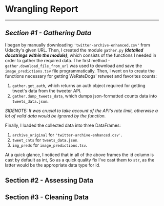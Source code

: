 # Wrangling Report
___
## *Section #1 - Gathering Data*
I began by manually downloading `'twitter-archive-enhanced.csv'` from Udacity's given URL.
Then, I created the module `gather.py` ***(detailed docstrings within the module)***, 
which consists of the functions I needed in order to gather the required data. 
The first method - `gather.download_file_from_url` was used to download and save
the `image_predictions.tsv` file programmatically. Then, I went on to create the functions necessary for
getting WeRateDogs' retweet and favorites counts:
1. `gather.get_auth`, which returns an auth object required for getting tweet's data from the tweeter API.
2. `gather.dump_tweets_data`, which dumps json-formatted counts data into `tweets_data.json`.

*SIDENOTE: It was crucial to take account of the API's rate limit, 
otherwise a lot of valid data would be ignored by the function.*

Finally, I loaded the collected data into three DataFrames:
1. `archive_original` for `'twitter-archive-enhanced.csv'`.
2. `tweet_cnts` for `tweets_data.json`.
3. `img_preds` for `image_predictions.tsv`.

At a quick glance, I noticed that in all of the above frames the id column is cast by default as int, So as a quick quality fix
I've cast them to `str`, as the latter would be the appropriate data type for id.
## Section #2 - Assessing Data

## Section #3 - Cleaning Data